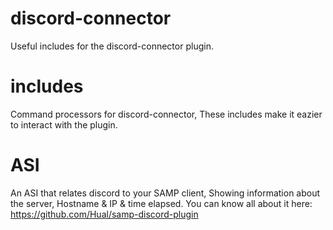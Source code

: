 # discord-connector
Useful includes for the discord-connector plugin.
# includes
Command processors for discord-connector, These includes make it eazier to interact with the plugin.
# ASI
An ASI that relates discord to your SAMP client, Showing information about the server, Hostname & IP & time elapsed.
You can know all about it here: https://github.com/Hual/samp-discord-plugin

